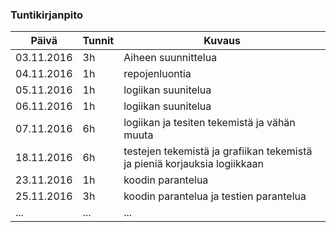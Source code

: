 ### Tuntikirjanpito
Päivä | Tunnit | Kuvaus
--------------- | ----- | ------
03.11.2016 | 3h | Aiheen suunnittelua
04.11.2016 | 1h | repojenluontia
05.11.2016 | 1h | logiikan suunitelua
06.11.2016 | 1h | logiikan suunitelua
07.11.2016 | 6h | logiikan ja tesiten tekemistä ja vähän muuta
18.11.2016 | 6h | testejen tekemistä ja grafiikan tekemistä ja pieniä korjauksia logiikkaan
23.11.2016 | 1h | koodin parantelua
25.11.2016 | 3h | koodin parantelua ja testien parantelua
... | ... | ...
